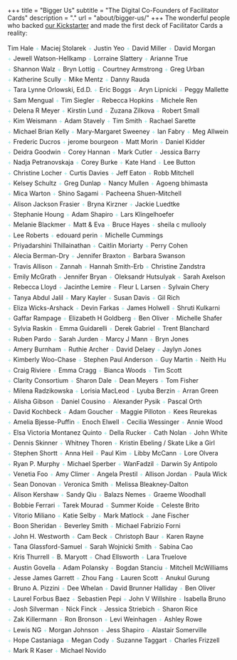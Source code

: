 +++
title = "Bigger Us"
subtitle = "The Digital Co-Founders of Facilitator Cards"
description = "."
url = "about/bigger-us/"
+++
The wonderful people who backed [our Kickstarter](https://www.kickstarter.com/projects/facilitatorcards/facilitator-cards) and made the first deck of Facilitator Cards a reality:

<style type="text/css">

.backers {
  line-height: 1.666;
}
.backers span {
  display: inline-block;
}

.backers span + span:before {
  display: inline;
  content: '+ ';
  opacity: .6;
  color: #3ddbd4;
}
</style>

<div class="backers text-center theme-font text-gray-700">
<span>Tim Hale</span>
<span>Maciej Stolarek</span>
<span>Justin Yeo</span>
<span>David Miller</span>
<span>David Morgan</span>
<span>Jewell Watson-Hellkamp</span>
<span>Lorraine Slattery</span>
<span>Arianne True</span>
<span>Shannon Walz</span>
<span>Bryn Lottig</span>
<span>Courtney Armstrong</span>
<span>Greg Urban</span>
<span>Katherine Scully</span>
<span>Mike Mentz</span>
<span>Danny Rauda</span>
<span>Tara Lynne Orlowski, Ed.D.</span>
<span>Eric Boggs</span>
<span>Aryn Lipnicki</span>
<span>Peggy Mallette</span>
<span>Sam Mengual</span>
<span>Tim Siegler</span>
<span>Rebecca Hopkins</span>
<span>Michele Ren</span>
<span>Delena R Meyer</span>
<span>Kirstin Lund</span>
<span>Zuzana Zilkova</span>
<span>Robert Small</span>
<span>Kim Weismann</span>
<span>Adam Stavely</span>
<span>Tim Smith</span>
<span>Rachael Sarette</span>
<span>Michael Brian Kelly</span>
<span>Mary-Margaret Sweeney</span>
<span>Ian Fabry</span>
<span>Meg Allwein</span>
<span>Frederic Ducros</span>
<span>jerome bourgeon</span>
<span>Matt Morin</span>
<span>Daniel Kidder</span>
<span>Deidra Goodwin</span>
<span>Corey Hannan</span>
<span>Mark Cutler</span>
<span>Jessica Barry</span>
<span>Nadja Petranovskaja</span>
<span>Corey Burke</span>
<span>Kate Hand</span>
<span>Lee Button</span>
<span>Christine Locher</span>
<span>Curtis Davies</span>
<span>Jeff Eaton</span>
<span>Robb Mitchell</span>
<span>Kelsey Schultz</span>
<span>Greg Dunlap</span>
<span>Nancy Mullen</span>
<span>Agoeng bhimasta</span>
<span>Mica Warton</span>
<span>Shino Sagami</span>
<span>Pacheena Shuen-Mitchell</span>
<span>Alison Jackson Frasier</span>
<span>Bryna Kirzner</span>
<span>Jackie Luedtke</span>
<span>Stephanie Houng</span>
<span>Adam Shapiro</span>
<span>Lars Klingelhoefer</span>
<span>Melanie Blackmer</span>
<span>Matt & Eva</span>
<span>Bruce Hayes</span>
<span>sheila c mullooly</span>
<span>Lee Roberts</span>
<span>edouard perin</span>
<span>Michelle Cummings</span>
<span>Priyadarshini Thillainathan</span>
<span>Caitlin Moriarty</span>
<span>Perry Cohen</span>
<span>Alecia Berman-Dry</span>
<span>Jennifer Braxton</span>
<span>Barbara Swanson</span>
<span>Travis Allison</span>
<span>Zannah</span>
<span>Hannah Smith-Erb</span>
<span>Christine Zandstra</span>
<span>Emily McGrath</span>
<span>Jennifer Bryan</span>
<span>Oleksandr Hutsulyak</span>
<span>Sarah Axelson</span>
<span>Rebecca Lloyd</span>
<span>Jacinthe Lemire</span>
<span>Fleur L Larsen</span>
<span>Sylvain Chery</span>
<span>Tanya Abdul Jalil</span>
<span>Mary Kayler</span>
<span>Susan Davis</span>
<span>Gil Rich</span>
<span>Eliza Wicks-Arshack</span>
<span>Devin Farkas</span>
<span>James Holwell</span>
<span>Shruti Kulkarni</span>
<span>Gaffar Rampage</span>
<span>Elizabeth H Goldberg</span>
<span>Ben Oliver</span>
<span>Michelle Shafer</span>
<span>Sylvia Raskin</span>
<span>Emma Guidarelli</span>
<span>Derek Gabriel</span>
<span>Trent Blanchard</span>
<span>Ruben Pardo</span>
<span>Sarah Jurden</span>
<span>Marcy J Mann</span>
<span>Bryn Jones</span>
<span>Amery Burnham</span>
<span>Ruthie Archer</span>
<span>David Delaey</span>
<span>Jaylyn Jones</span>
<span>Kimberly Woo-Chase</span>
<span>Stephen Paul Anderson</span>
<span>Guy Martin</span>
<span>Neith Hu</span>
<span>Craig Riviere</span>
<span>Emma Cragg</span>
<span>Bianca Woods</span>
<span>Tim Scott</span>
<span>Clarity Consortium</span>
<span>Sharon Dale</span>
<span>Dean Meyers</span>
<span>Tom Fisher</span>
<span>Milena Radzikowska</span>
<span>Lorisia MacLeod</span>
<span>Lyuba Berzin</span>
<span>Arran Green</span>
<span>Alisha Gibson</span>
<span>Daniel Cousino</span>
<span>Alexander Pysik</span>
<span>Pascal Orth</span>
<span>David Kochbeck</span>
<span>Adam Goucher</span>
<span>Maggie Pilloton</span>
<span>Kees Reurekas</span>
<span>Amelia Bjesse-Puffin</span>
<span>Enoch Elwell</span>
<span>Cecilia Wessinger</span>
<span>Annie Wood</span>
<span>Elsa Victoria Montanez Quinto</span>
<span>Della Rucker</span>
<span>Cath Nolan</span>
<span>John White</span>
<span>Dennis Skinner</span>
<span>Whitney Thoren</span>
<span>Kristin Ebeling / Skate Like a Girl</span>
<span>Stephen Shortt</span>
<span>Anna Heil</span>
<span>Paul Kim</span>
<span>Libby McCann</span>
<span>Lore Olvera</span>
<span>Ryan P. Murphy</span>
<span>Michael Sperber</span>
<span>WanFadzil</span>
<span>Darwin Sy Antipolo</span>
<span>Venetia Foo</span>
<span>Amy Climer</span>
<span>Angela Prestil</span>
<span>Allison Jordan</span>
<span>Paula Wick</span>
<span>Sean Donovan</span>
<span>Veronica Smith</span>
<span>Melissa Bleakney-Dalton</span>
<span>Alison Kershaw</span>
<span>Sandy Qiu</span>
<span>Balazs Nemes</span>
<span>Graeme Woodhall</span>
<span>Bobbie Ferrari</span>
<span>Tarek Mourad</span>
<span>Summer Koide</span>
<span>Celeste Brito</span>
<span>Vitorio Miliano</span>
<span>Katie Selby</span>
<span>Mark Matlock</span>
<span>Jane Fischer</span>
<span>Boon Sheridan</span>
<span>Beverley Smith</span>
<span>Michael Fabrizio Forni</span>
<span>John H. Westworth</span>
<span>Cam Beck</span>
<span>Christoph Baur</span>
<span>Karen Rayne</span>
<span>Tana Glassford-Samuel</span>
<span>Sarah Wojnicki Smith</span>
<span>Sabina Cao</span>
<span>Kris Thurrell</span>
<span>B. Maryott</span>
<span>Chad Ellsworth</span>
<span>Lara Truelove</span>
<span>Austin Govella</span>
<span>Adam Polansky</span>
<span>Bogdan Stanciu</span>
<span>Mitchell McWilliams</span>
<span>Jesse James Garrett</span>
<span>Zhou Fang</span>
<span>Lauren Scott</span>
<span>Anukul Gurung</span>
<span>Bruno A. Pizzini</span>
<span>Dee Whelan</span>
<span>David Brunner Halliday</span>
<span>Ben Oliver</span>
<span>Laurel Forbus Baez</span>
<span>Sebastien Pepi</span>
<span>John V Willshire</span>
<span>Isabella Bruno</span>
<span>Josh Silverman</span>
<span>Nick Finck</span>
<span>Jessica Striebich</span>
<span>Sharon Rice</span>
<span>Zak Killermann</span>
<span>Ron Bronson</span>
<span>Levi Weinhagen</span>
<span>Ashley Rowe</span>
<span>Lewis NG</span>
<span>Morgan Johnson</span>
<span>Jess Shapiro</span>
<span>Alastair Somerville</span>
<span>Hope Castaniaga</span>
<span>Megan Cody</span>
<span>Suzanne Taggart</span>
<span>Charles Frizzell</span>
<span>Mark R Kaser</span>
<span>Michael Novido</span>
</div>